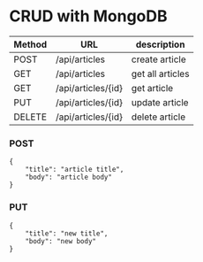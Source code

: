 

# CRUD with MongoDB

Method | URL | description 
-------|---- | ------------
POST      |/api/articles                            | create article
GET       |/api/articles                            | get all articles             
GET       |/api/articles/{id}                       | get article 
PUT       |/api/articles/{id}                       | update article               
DELETE    |/api/articles/{id}                       | delete article            


### POST 
```
{
    "title": "article title",
    "body": "article body"
}
```

### PUT
```
{
    "title": "new title",
    "body": "new body"
}
```

